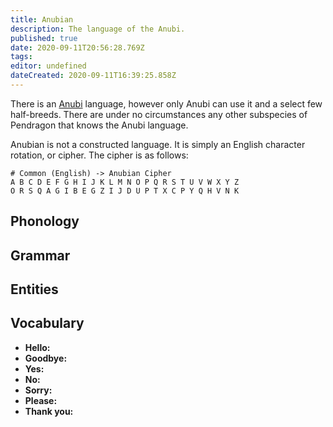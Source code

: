 ```yaml
---
title: Anubian
description: The language of the Anubi.
published: true
date: 2020-09-11T20:56:28.769Z
tags: 
editor: undefined
dateCreated: 2020-09-11T16:39:25.858Z
---
```


There is an [Anubi](/species/anubi) language, however only Anubi can use it and a select few half-breeds. There are under no circumstances any other subspecies of Pendragon that knows the Anubi language.

Anubian is not a constructed language. It is simply an English character rotation, or cipher. The cipher is as follows:

```
# Common (English) -> Anubian Cipher
A B C D E F G H I J K L M N O P Q R S T U V W X Y Z
O R S Q A G I B E G Z I J D U P T X C P Y Q H V N K
```

## Phonology

## Grammar

## Entities

## Vocabulary

- **Hello:** 
- **Goodbye:** 
- **Yes:** 
- **No:** 
- **Sorry:** 
- **Please:** 
- **Thank you:** 
